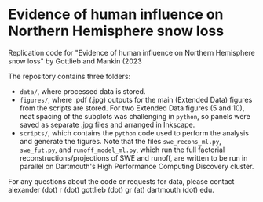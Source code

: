 # Evidence of human influence on Northern Hemisphere snow loss
Replication code for "Evidence of human influence on Northern Hemisphere snow loss" by Gottlieb and Mankin (2023

The repository contains three folders:
- `data/`, where processed data is stored.
- `figures/`, where .pdf (.jpg) outputs for the main (Extended Data) figures from the scripts are stored. For two Extended Data figures (5 and 10), neat spacing of the subplots was challenging in `python`, so panels were saved as separate .jpg files and arranged in Inkscape.
- `scripts/`, which contains the `python` code used to perform the analysis and generate the figures. Note that the files `swe_recons_ml.py`, `swe_fut.py`, and `runoff_model_ml.py`, which run the full factorial reconstructions/projections of SWE and runoff, are written to be run in parallel on Dartmouth's High Performance Computing Discovery cluster.

For any questions about the code or requests for data, please contact alexander (dot) r (dot) gottlieb (dot) gr (at) dartmouth (dot) edu.
